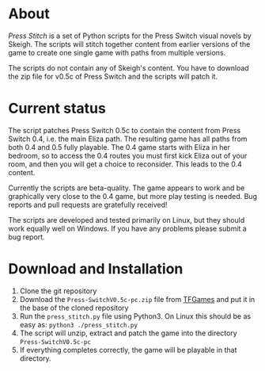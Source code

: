# About
_Press Stitch_ is a set of Python scripts for the Press Switch visual novels by Skeigh. The scripts will stitch together content from earlier versions of the game to create one single game with paths from multiple versions.

The scripts do not contain any of Skeigh's content. You have to download the zip file for v0.5c of Press Switch and the scripts will patch it.

# Current status
The script patches Press Switch 0.5c to contain the content from Press Switch 0.4, i.e. the main Eliza path. The resulting game has all paths from both 0.4 and 0.5 fully playable. The 0.4 game starts with Eliza in her bedroom, so to access the 0.4 routes you must first kick Eliza out of your room, and then you will get a choice to reconsider. This leads to the 0.4 content.

Currently the scripts are beta-quality. The game appears to work and be graphically very close to the 0.4 game, but more play testing is needed. Bug reports and pull requests are gratefully received!

The scripts are developed and tested primarily on Linux, but they should work equally well on Windows. If you have any problems please submit a bug report.

# Download and Installation
1. Clone the git repository
2. Download the `Press-SwitchV0.5c-pc.zip` file from [TFGames](https://tfgames.site/index.php?module=viewgame&id=282) and put it in the base of the cloned repository
3. Run the `press_stitch.py` file using Python3. On Linux this should be as easy as: `python3 ./press_stitch.py`
4. The script will unzip, extract and patch the game into the directory `Press-SwitchV0.5c-pc`
5. If everything completes correctly, the game will be playable in that directory.
